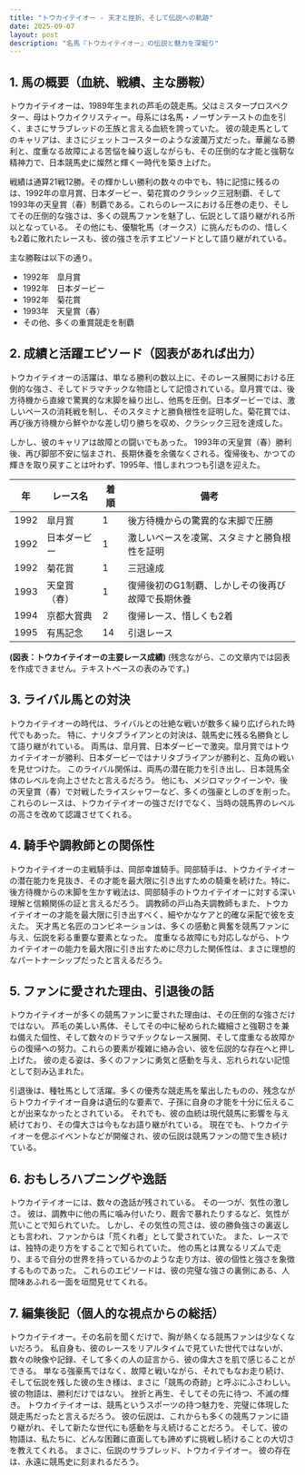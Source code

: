 ```yaml
---
title: "トウカイテイオー - 天才と挫折、そして伝説への軌跡"
date: 2025-09-07
layout: post
description: "名馬『トウカイテイオー』の伝説と魅力を深堀り"
---
```


## 1. 馬の概要（血統、戦績、主な勝鞍）

トウカイテイオーは、1989年生まれの芦毛の競走馬。父はミスタープロスペクター、母はトウカイクリスティー。母系には名馬・ノーザンテーストの血を引く、まさにサラブレッドの王族と言える血統を誇っていた。  彼の競走馬としてのキャリアは、まさにジェットコースターのような波瀾万丈だった。華麗なる勝利と、度重なる故障による苦悩を繰り返しながらも、その圧倒的な才能と強靭な精神力で、日本競馬史に燦然と輝く一時代を築き上げた。

戦績は通算21戦12勝。その輝かしい勝利の数々の中でも、特に記憶に残るのは、1992年の皐月賞、日本ダービー、菊花賞のクラシック三冠制覇、そして1993年の天皇賞（春）制覇である。これらのレースにおける圧巻の走り、そしてその圧倒的な強さは、多くの競馬ファンを魅了し、伝説として語り継がれる所以となっている。  その他にも、優駿牝馬（オークス）に挑んだものの、惜しくも2着に敗れたレースも、彼の強さを示すエピソードとして語り継がれている。

主な勝鞍は以下の通り。

* 1992年　皐月賞
* 1992年　日本ダービー
* 1992年　菊花賞
* 1993年　天皇賞（春）
* その他、多くの重賞競走を制覇


## 2. 成績と活躍エピソード（図表があれば出力）

トウカイテイオーの活躍は、単なる勝利の数以上に、そのレース展開における圧倒的な強さ、そしてドラマチックな物語として記憶されている。皐月賞では、後方待機から直線で驚異的な末脚を繰り出し、他馬を圧倒。日本ダービーでは、激しいペースの消耗戦を制し、そのスタミナと勝負根性を証明した。菊花賞では、再び後方待機から鮮やかな差し切り勝ちを収め、クラシック三冠を達成した。

しかし、彼のキャリアは故障との闘いでもあった。  1993年の天皇賞（春）勝利後、再び脚部不安に悩まされ、長期休養を余儀なくされる。復帰後も、かつての輝きを取り戻すことは叶わず、1995年、惜しまれつつも引退を迎えた。

| 年 | レース名       | 着順 | 備考                                      |
|---|----------------|------|-------------------------------------------|
| 1992 | 皐月賞         | 1    | 後方待機からの驚異的な末脚で圧勝                |
| 1992 | 日本ダービー     | 1    | 激しいペースを凌駕、スタミナと勝負根性を証明      |
| 1992 | 菊花賞         | 1    | 三冠達成                                  |
| 1993 | 天皇賞（春）   | 1    | 復帰後初のG1制覇、しかしその後再び故障で長期休養 |
| 1994 | 京都大賞典     | 2    | 復帰レース、惜しくも2着                     |
| 1995 | 有馬記念         | 14   | 引退レース                                  |


**(図表：トウカイテイオーの主要レース成績)**  (残念ながら、この文章内では図表を作成できません。テキストベースの表のみです。)


## 3. ライバル馬との対決

トウカイテイオーの時代は、ライバルとの壮絶な戦いが数多く繰り広げられた時代でもあった。  特に、ナリタブライアンとの対決は、競馬史に残る名勝負として語り継がれている。  両馬は、皐月賞、日本ダービーで激突。皐月賞ではトウカイテイオーが勝利、日本ダービーではナリタブライアンが勝利と、互角の戦いを見せつけた。  このライバル関係は、両馬の潜在能力を引き出し、日本競馬全体のレベルを向上させたと言えるだろう。  他にも、メジロマックイーンや、後の天皇賞（春）で対戦したライスシャワーなど、多くの強豪としのぎを削った。これらのレースは、トウカイテイオーの強さだけでなく、当時の競馬界のレベルの高さを改めて認識させてくれる。


## 4. 騎手や調教師との関係性

トウカイテイオーの主戦騎手は、岡部幸雄騎手。岡部騎手は、トウカイテイオーの潜在能力を見抜き、その才能を最大限に引き出すための騎乗を続けた。特に、後方待機からの末脚を生かす戦法は、岡部騎手のトウカイテイオーに対する深い理解と信頼関係の証と言えるだろう。  調教師の戸山為夫調教師もまた、トウカイテイオーの才能を最大限に引き出すべく、細やかなケアと的確な采配で彼を支えた。  天才馬と名匠のコンビネーションは、多くの感動と興奮を競馬ファンに与え、伝説を彩る重要な要素となった。  度重なる故障にも対応しながら、トウカイテイオーの能力を最大限に引き出すために尽力した関係性は、まさに理想的なパートナーシップだったと言えるだろう。


## 5. ファンに愛された理由、引退後の話

トウカイテイオーが多くの競馬ファンに愛された理由は、その圧倒的な強さだけではない。  芦毛の美しい馬体、そしてその中に秘められた繊細さと強靭さを兼ね備えた個性、そして数々のドラマチックなレース展開、そして度重なる故障からの復帰への努力。これらの要素が複雑に絡み合い、彼を伝説的な存在へと押し上げた。  彼の走る姿は、多くのファンに勇気と感動を与え、忘れられない記憶として刻み込まれた。

引退後は、種牡馬として活躍。多くの優秀な競走馬を輩出したものの、残念ながらトウカイテイオー自身は遺伝的な要素で、子孫に自身の才能を十分に伝えることが出来なかったとされている。  それでも、彼の血統は現代競馬に影響を与え続けており、その偉大さは今もなお語り継がれている。  現在でも、トウカイテイオーを偲ぶイベントなどが開催され、彼の伝説は競馬ファンの間で生き続けている。


## 6. おもしろハプニングや逸話

トウカイテイオーには、数々の逸話が残されている。  その一つが、気性の激しさ。  彼は、調教中に他の馬に噛み付いたり、厩舎で暴れたりするなど、気性が荒いことで知られていた。  しかし、その気性の荒さは、彼の勝負強さの裏返しとも言われ、ファンからは「荒くれ者」として愛されていた。  また、レースでは、独特の走り方をすることで知られていた。  他の馬とは異なるリズムで走り、まるで自分の世界を持っているかのような走り方は、彼の個性と強さを象徴するものであった。  これらのエピソードは、彼の完璧な強さの裏側にある、人間味あふれる一面を垣間見せてくれる。


## 7. 編集後記（個人的な視点からの総括）

トウカイテイオー。その名前を聞くだけで、胸が熱くなる競馬ファンは少なくないだろう。  私自身も、彼のレースをリアルタイムで見ていた世代ではないが、数々の映像や記録、そして多くの人の証言から、彼の偉大さを肌で感じることができる。  単なる強豪馬ではなく、故障と戦いながら、それでもなお走り続け、そして伝説を残した彼の生き様は、まさに「競馬の奇跡」と呼ぶにふさわしい。  彼の物語は、勝利だけではない。  挫折と再生、そしてその先に待つ、不滅の輝き。  トウカイテイオーは、競馬というスポーツの持つ魅力を、完璧に体現した競走馬だったと言えるだろう。  彼の伝説は、これからも多くの競馬ファンに語り継がれ、そして新たな世代にも感動を与え続けることだろう。  そして、彼の物語は、私たちに、どんな困難に直面しても諦めずに挑戦し続けることの大切さを教えてくれる。  まさに、伝説のサラブレッド、トウカイテイオー。  彼の存在は、永遠に競馬史に刻まれるだろう。
